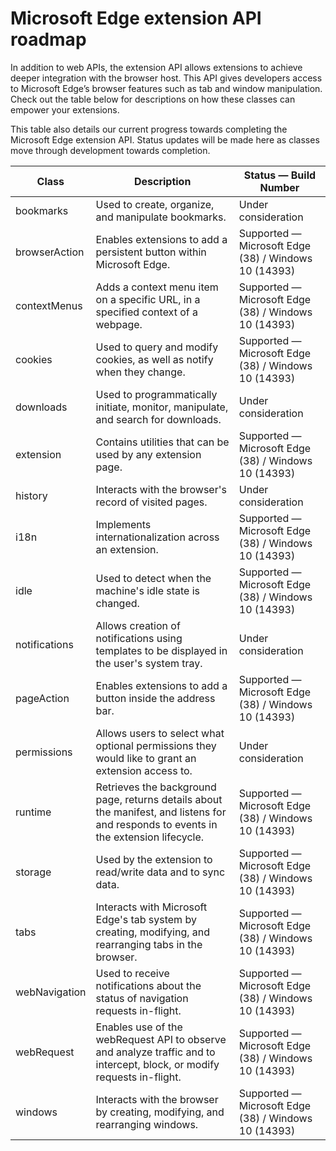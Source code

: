# Microsoft Edge extension API roadmap

In addition to web APIs, the extension API allows extensions to achieve deeper integration with the browser host. This API gives developers access to Microsoft Edge’s browser features such as tab and window manipulation.  Check out the table below for descriptions on how these classes can empower your extensions.

This table also details our current progress towards completing the Microsoft Edge extension API. Status updates will be made here as classes move through development towards completion.

| Class         | Description | Status — Build Number
|---------------|--------------|---------------------|
bookmarks     | Used to create, organize, and manipulate bookmarks. | Under consideration |
browserAction | Enables extensions to add a persistent button within Microsoft Edge. | Supported — Microsoft Edge (38) / Windows 10 (14393)
contextMenus  | Adds a context menu item on a specific URL, in a specified context of a webpage. | Supported — Microsoft Edge (38) / Windows 10 (14393)
cookies       | Used to query and modify cookies, as well as notify when they change. | Supported — Microsoft Edge (38) / Windows 10 (14393) |
downloads     | Used to programmatically initiate, monitor, manipulate, and search for downloads. | Under consideration |
extension     | Contains utilities that can be used by any extension page. | Supported — Microsoft Edge (38) / Windows 10 (14393)      |
history       | Interacts with the browser's record of visited pages. | Under consideration |
i18n          | Implements internationalization across an extension. | Supported — Microsoft Edge (38) / Windows 10 (14393)      |
idle          | Used to detect when the machine's idle state is changed. | Supported — Microsoft Edge (38) / Windows 10 (14393) |
notifications | Allows creation of notifications using templates to be displayed in the user's system tray. | Under consideration |
pageAction    | Enables extensions to add a button inside the address bar. | Supported — Microsoft Edge (38) / Windows 10 (14393)      |
permissions   | Allows users to select what optional permissions they would like to grant an extension access to. | Under consideration
runtime       | Retrieves the background page, returns details about the manifest, and listens for and responds to events in the extension lifecycle. | Supported — Microsoft Edge (38) / Windows 10 (14393)
storage       | Used by the extension to read/write data and to sync data. | Supported — Microsoft Edge (38) / Windows 10 (14393)
tabs          | Interacts with Microsoft Edge's tab system by creating, modifying, and rearranging tabs in the browser. | Supported — Microsoft Edge (38) / Windows 10 (14393)
webNavigation | Used to receive notifications about the status of navigation requests in-flight. | Supported — Microsoft Edge (38) / Windows 10 (14393)
webRequest    | Enables use of the webRequest API to observe and analyze traffic and to intercept, block, or modify requests in-flight. | Supported — Microsoft Edge (38) / Windows 10 (14393)
windows       | Interacts with the browser by creating, modifying, and rearranging windows. | Supported — Microsoft Edge (38) / Windows 10 (14393)
